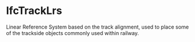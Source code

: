 IfcTrackLrs
===========
Linear Reference System based on the track alignment, used to place some of
the trackside objects commonly used within railway.


